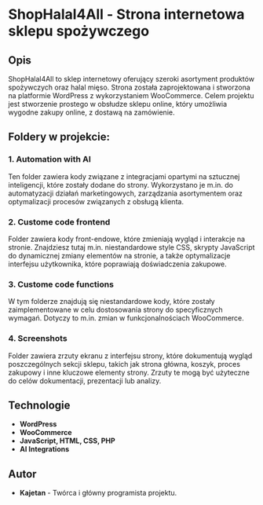 # ShopHalal4All - Strona internetowa sklepu spożywczego

## Opis

ShopHalal4All to sklep internetowy oferujący szeroki asortyment produktów spożywczych oraz halal mięso. Strona została zaprojektowana i stworzona na platformie WordPress z wykorzystaniem WooCommerce. Celem projektu jest stworzenie prostego w obsłudze sklepu online, który umożliwia wygodne zakupy online, z dostawą na zamówienie.

## Foldery w projekcie:

### 1. **Automation with AI**
Ten folder zawiera kody związane z integracjami opartymi na sztucznej inteligencji, które zostały dodane do strony. Wykorzystano je m.in. do automatyzacji działań marketingowych, zarządzania asortymentem oraz optymalizacji procesów związanych z obsługą klienta.

### 2. **Custome code frontend**
Folder zawiera kody front-endowe, które zmieniają wygląd i interakcje na stronie. Znajdziesz tutaj m.in. niestandardowe style CSS, skrypty JavaScript do dynamicznej zmiany elementów na stronie, a także optymalizacje interfejsu użytkownika, które poprawiają doświadczenia zakupowe.

### 3. **Custome code functions**
W tym folderze znajdują się niestandardowe kody, które zostały zaimplementowane w celu dostosowania strony do specyficznych wymagań. Dotyczy to m.in. zmian w funkcjonalnościach WooCommerce.

### 4. **Screenshots**
Folder zawiera zrzuty ekranu z interfejsu strony, które dokumentują wygląd poszczególnych sekcji sklepu, takich jak strona główna, koszyk, proces zakupowy i inne kluczowe elementy strony. Zrzuty te mogą być użyteczne do celów dokumentacji, prezentacji lub analizy.

## Technologie

- **WordPress**
- **WooCommerce**
- **JavaScript, HTML, CSS, PHP**
- **AI Integrations**

## Autor

- **Kajetan** - Twórca i główny programista projektu.
